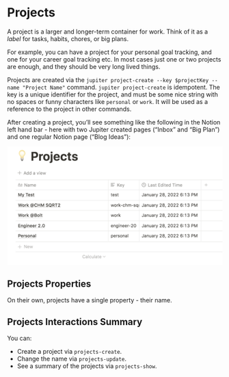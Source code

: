 # Projects

A project is a larger and longer-term container for work. Think of it as a _label_
for tasks, habits, chores, or big plans.

For example, you can have a project for your personal goal tracking, and one for
your career goal tracking etc. In most cases just one or two projects are enough,
and they should be very long lived things.

Projects are created via the `jupiter project-create --key $projectKey --name "Project Name"`
command. `jupiter project-create` is idempotent. The key is a unique identifier for the project,
and must be some nice string with no spaces or funny characters like `personal` or `work`. It will be
used as a reference to the project in other commands.

After creating a project, you’ll see something like the following in the Notion
left hand bar - here with two Jupiter created pages (“Inbox” and “Big Plan”) and one
regular Notion page (“Blog Ideas”):

![Projects image](../assets/concepts-projects.png)

## Projects Properties

On their own, projects have a single property - their name.

## Projects Interactions Summary

You can:

* Create a project via `projects-create`.
* Change the name via `projects-update`.
* See a summary of the projects via `projects-show`.

